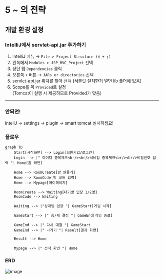 # 5 ~ 의 전략


## 개발 환경 설정

### IntelliJ에서 servlet-api.jar 추가하기

1. IntelliJ 메뉴 → `File > Project Structure (⌘ + ;)`
2. 왼쪽에서 `Modules > JSP_MVC_Project` 선택
3. 상단 탭 `Dependencies` 클릭
4. 오른쪽 `+` 버튼 → `JARs or directories` 선택
5. servlet-api.jar 위치를 찾아 선택 (서블릿 설치한거 열면 lib 폴더에 있음)
6. Scope를 꼭 `Provided`로 설정  
   (Tomcat이 실행 시 제공하므로 Provided가 맞음)

---

### 안되면!
inteliJ -> settings -> plugin -> smart tomcat 설치하셈요!  



### 플로우

```mermaid
graph TD
    Start[시작화면] --> Login[회원가입/로그인]
    Login --> |" 아이디 중복체크<br/><br/>닉네임 중복체크<br/><br/>비밀번호 입력 "| Home[홈 화면]
    
    Home --> RoomCreate[방 만들기]
    Home --> RoomCode[방 코드 입력]
    Home --> Mypage[마이페이지]
    
    RoomCreate --> Waiting[대기방 입장 1/2명]
    RoomCode --> Waiting
    
    Waiting --> |"상대방 입장 "| GameStart[게임 시작]
    
    GameStart --> |" 승/패 결정 "| GameEnd[게임 종료]
    
    GameEnd --> |" 다시 대결 "| GameStart
    GameEnd --> |" 나가기 "| Result[결과 화면]
    
    Result --> Home
    
    Mypage --> |" 전적 확인 "| Home

```
### ERD
![image](https://github.com/user-attachments/assets/a5c8ceb1-1914-40ee-a40c-ad5c9444ef70)
